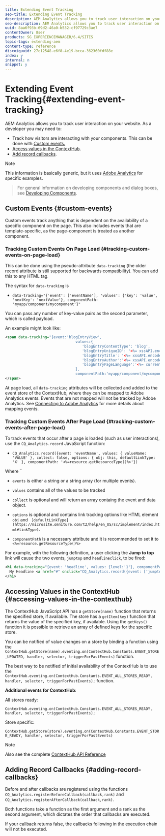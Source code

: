 ```yaml
---
title: Extending Event Tracking
seo-title: Extending Event Tracking
description: AEM Analytics allows you to track user interaction on your website
seo-description: AEM Analytics allows you to track user interaction on your website
uuid: 8aa6f93b-69d2-46a0-b532-cf97729c3ae7
contentOwner: User
products: SG_EXPERIENCEMANAGER/6.4/SITES
topic-tags: extending-aem
content-type: reference
discoiquuid: 27c12548-e6f8-4e19-bcca-362360fdf88e
index: y
internal: n
snippet: y
---
```


# Extending Event Tracking{#extending-event-tracking}

AEM Analytics allows you to track user interaction on your website. As a developer you may need to:

* Track how visitors are interacting with your components. This can be done with [Custom events.](#customevents)
* [Access values in the ContextHub](/sites/developing/using/extending-analytics.html?cq_ck=1527751640055#Accessingvaluesintheclientcontext).
* [Add record callbacks](#addingrecordcallbacks).

>[!NOTE]
>
>This information is basically generic, but it uses [Adobe Analytics](../../../sites/administering/using/adobeanalytics.md) for specific examples.  

>
>For general information on developing components and dialog boxes, see [Developing Components](../../../sites/developing/using/components.md).

## Custom Events {#custom-events}

Custom events track anything that is dependent on the availability of a specific component on the page. This also includes events that are template-specific, as the page-component is treated as another component.

### Tracking Custom Events On Page Load {#tracking-custom-events-on-page-load}

This can be done using the pseudo-attribute `data-tracking` (the older record attribute is still supported for backwards compatibility). You can add this to any HTML tag.

The syntax for `data-tracking` is

* `data-tracking="{'event': ['eventName'], 'values': {'key': 'value', 'nextKey': 'nextValue'}, componentPath: 'myapp/component/mycomponent'}"`

You can pass any number of key-value pairs as the second parameter, which is called payload.

An example might look like:

```xml
<span data-tracking="{event:'blogEntryView', 
                                values:{
                                   'blogEntryContentType': 'blog', 
                                   'blogEntryUniqueID': '<%= xssAPI.encodeForJSString(entry.getId()) %>',
                                   'blogEntryTitle': '<%= xssAPI.encodeForJSString(entry.getTitle()) %>',
                                   'blogEntryAuthor':'<%= xssAPI.encodeForJSString(entry.getAuthor()) %>',
                                   'blogEntryPageLanguage':'<%= currentPage.getLanguage(true) %>'
                                },
                                componentPath:'myapp/component/mycomponent'}">
</span>
```

At page load, all `data-tracking` attributes will be collected and added to the event store of the ContextHub, where they can be mapped to Adobe Analytics events. Events that are not mapped will not be tracked by Adobe Analytics. See [Connecting to Adobe Analytics](../../../sites/administering/using/adobeanalytics.md) for more details about mapping events.

### Tracking Custom Events After Page Load {#tracking-custom-events-after-page-load}

To track events that occur after a page is loaded (such as user interactions), use the `CQ_Analytics.record` JavaScript function:

* `CQ_Analytics.record({event: 'eventName', values: { valueName: 'VALUE' }, collect: false, options: { obj: this, defaultLinkType: 'X' }, componentPath: '<%=resource.getResourceType()%>'})`

Where ``

* `events` is either a string or a string array (for multiple events).  

* `values` contains all of the values to be tracked
* `collect` is optional and will return an array containg the event and data object.
* `options` is optional and contains link tracking options like HTML element `obj` and ` [defaultLinkType](https://microsite.omniture.com/t2/help/en_US/sc/implement/index.html#linkType)`.

* `componentPath` is a necessary attribute and it is recommended to set it to `<%=resource.getResourceType()%>`

For example, with the following definition, a user clicking the **Jump to top** link will cause the two events, `jumptop` and `headlineclick`, to be fired:

```xml
<h1 data-tracking="{event: 'headline', values: {level:'1'}, componentPath: '<%=resource.getResourceType()%>'}">
  My Headline <a href="#" onclick="CQ_Analytics.record({event: ['jumptop','headlineclick'],  values: {level:'1'}, componentPath: '<%=resource.getResourceType()%>'})">Jump to top</a>
</h1>
```

## Accessing Values in the ContextHub {#accessing-values-in-the-contexthub}

The ContextHub JavaScript API has a `getStore(name)` function that returns the specified store, if available. The store has a `getItem(key)` function that returns the value of the specified key, if available. Using the `getKeys()` function it is possible to retrieve an array of defined keys for the specific store.

You can be notified of value changes on a store by binding a function using the `ContextHub.getStore(name).eventing.on(ContextHub.Constants.EVENT_STORE_UPDATED, handler, selector, triggerForPastEvents)` function.

The best way to be notified of initial availability of the ContextHub is to use the `ContextHub.eventing.on(ContextHub.Constants.EVENT_ALL_STORES_READY, handler, selector, triggerForPastEvents);` function.

**Additional events for ContextHub:**

All stores ready:

`ContextHub.eventing.on(ContextHub.Constants.EVENT_ALL_STORES_READY, handler, selector, triggerForPastEvents);`

Store specific:

`ContextHub.getStore(store).eventing.on(ContextHub.Constants.EVENT_STORE_READY, handler, selector, triggerForPastEvents)`

>[!NOTE]
>
>Also see the complete [ContextHub API Reference](https://helpx.adobe.com/experience-manager/6-4/sites/developing/using/contexthub-api.html#ContextHubJavascriptAPIReference)

## Adding Record Callbacks {#adding-record-callbacks}

Before and after callbacks are registered using the functions `CQ_Analytics.registerBeforeCallback(callback,rank)` and `CQ_Analytics.registerAfterCallback(callback,rank)`.

Both functions take a function as the first argument and a rank as the second argument, which dictates the order that callbacks are executed.

If your callback returns false, the callbacks following in the execution chain will not be executed.
